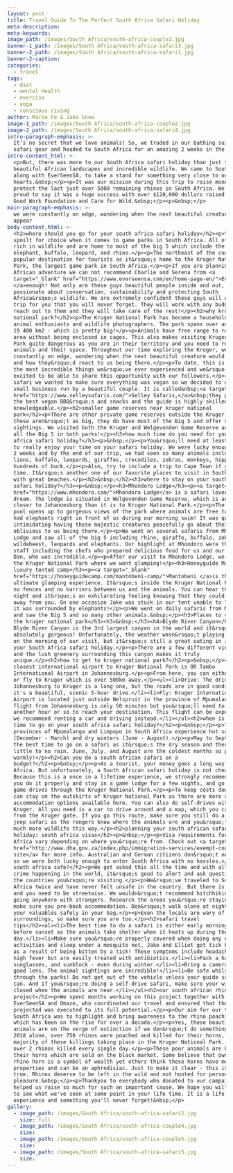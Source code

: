 ```yaml
---
layout: post
title: Travel Guide To The Perfect South Africa Safari Holiday
meta-description:
meta-keywords:
image_path: /images/South Africa/south-africa-couple3.jpg
banner-1_path: /images/South Africa/south-africa-safari3.jpg
banner-2_path: /images/South Africa/south-africa-safari1.jpg
banner-2-caption:
categories:
  - travel
tags:
  - diet
  - mental Health
  - exercise
  - yoga
  - conscious civing
author: Marie Fe & Jake Snow
image-1_path: /images/South Africa/south-africa-couple2.jpg
image-2_path: /images/South Africa/south-africa-safari4.jpg
intro-paragraph-emphasis: >-
  It’s no secret that we love animals! So, we traded in our bathing suits for
  safari gear and headed to South Africa for an amazing 2 weeks in the bush.
intro-content_html: >-
  <p>But, there was more to our South Africa safari holiday than just the
  beautiful African landscapes and incredible wildlife. We came to South Africa,
  along with EverSeenSA, to take a stand for something very close to our
  hearts.&nbsp;</p><p>It was our mission during this trip to raise money to
  protect the last just over 5000 remaining rhinos in South Africa. We are so
  proud to say it was a huge success with over $120,000 dollars raised for The
  Good Work Foundation and Care for Wild.&nbsp;</p><p>&nbsp;</p>
main-paragraph-emphasis: >-
  we were constantly on edge, wondering when the next beautiful creature would
  appear
body-content_html: >-
  <h2>where should you go for your south africa safari holiday</h2><p>You are
  spoilt for choice when it comes to game parks in South Africa. All of them are
  rich in wildlife and are home to most of the big 5 which include the lion,
  elephant, buffalo, leopard, and rhino.</p><p>The northeast of the country is a
  popular destination for tourists as it&rsquo;s home to the Kruger National
  Park, the largest game park in South Africa.</p><p>If you are planning a South
  African adventure we can not recommend Charlie and Serena from <a
  target="_blank" href="https://www.everseensa.com/en/home-page-en/">EverSeenSA
  </a>enough! Not only are these guys beautiful people inside and out, they are
  passionate about conservation, sustainability and protecting South
  Africa&rsquo;s wildlife. We are extremely confident these guys will design a
  trip for you that you will never forget. They will work with any budget. Just
  reach out to them and they will take care of the rest!</p><h2>why kruger
  national park?</h2><p>The Kruger National Park has become a household name for
  animal enthusiasts and wildlife photographers. The park spans over an area of
  19 400 km2 - which is pretty big!</p><p>Animals have free range to roam this
  area without being enclosed in cages. This also makes visiting Kruger National
  Park quite dangerous as you are in their territory and you need to respect the
  animals and their space. Throughout our time exploring the Kruger, we were
  constantly on edge, wondering when the next beautiful creature would appear
  and how they&rsquo;d react to us being there.</p><p>To date, this is one of
  the most incredible things we&rsquo;ve ever experienced and we&rsquo;re so
  excited to be able to share this opportunity with our followers.</p><p>For our
  safari we wanted to make sure everything was vegan so we decided to go with a
  small business run by a beautiful couple. It is called&nbsp;<a target="_blank"
  href="https://www.selleysafaris.com/">Selley Safaris,</a>&nbsp;they provide
  the best vegan BBQ&rsquo;s and snacks and the guide is highly skilled and
  knowledgeable.</p><h2>smaller game reserves near kruger national
  park</h2><p>There are other private game reserves outside the Kruger. Whilst
  these aren&rsquo;t as big, they do have most of the Big 5 and offer some great
  sightings. We visited both the Kruger and Welgevonden Game Reserve and spotted
  all the Big 5 in both parks!</p><h3>how much time do you need for your south
  africa safari holiday?</h3><p>&nbsp;</p><p>You&rsquo;ll need at least 5 days
  to really enjoy your time on your safari holiday. We were lucky enough to have
  2 weeks and by the end of our trip, we had seen so many animals including
  lions, buffalo, leopards, giraffes, crocodiles, zebras, monkeys, hippos and
  hundreds of buck.</p><p>Also, try to include a trip to Cape Town if you have
  time. It&rsquo;s another one of our favorite places to visit in South Africa
  with great beaches.</p><h2>&nbsp;</h2><h3>where to stay on your south africa
  safari holiday?</h3><p>&nbsp;</p><h3>Mhondoro Lodge</h3><p><a target="_blank"
  href="https://www.mhondoro.com/">Mhondoro Lodge</a> is a safari lover&rsquo;s
  dream. The lodge is situated in Welgevonden Game Reserve, which is actually
  closer to Johannesburg than it is to Kruger National Park.</p><p>The beautiful
  pool opens up to gorgeous views of the park where animals are free to roam. We
  had elephants right in front of us during our morning swim! It was quite
  intimidating having these majestic creatures peacefully go about their day,
  oblivious to us being there.</p><p>We went on several safaris from Mhondoro
  Lodge and saw all of the big 5 including rhino, giraffe, buffalo, zebras,
  wildebeest, leopards and elephants. Our highlight at Mhondoro were the amazing
  staff including the chefs who prepared delicious food for us and our guide,
  Dan, who was incredible.</p><p>After our visit to Mhondoro Lodge, we headed to
  the Kruger National Park where we went glamping!</p><h3>Honeyguide Mantobeni
  luxury tented camp</h3><p><a target="_blank"
  href="https://honeyguidecamp.com/mantobeni-camp/">Mantobeni </a>is the
  ultimate glamping experience. It&rsquo;s inside the Kruger National Park with
  no fences and no barriers between us and the animals. You can hear them at
  night and it&rsquo;s an exhilarating feeling knowing that they could be meters
  away from you. On one occasion Jake was stuck in our tent unable to leave as
  it was surrounded by elephants!</p><p>We went on daily safaris from Mantobeni
  and saw the Big 5 and so many other animals.&nbsp;</p><h3>Places to visit near
  the kruger national park</h3><h3>&nbsp;</h3><h4>Blyde River Canyon</h4><p>The
  Blyde River Canyon is the 3rd largest canyon in the world and it&rsquo;s
  absolutely gorgeous! Unfortunately, the weather wasn&rsquo;t playing its part
  on the morning of our visit, but it&rsquo;s still a great outing in include in
  your South Africa safari holiday.</p><p>There are a few different viewpoints
  and the lush greenery surrounding this canyon makes it truly
  unique.</p><h2>how to get to kruger national park?</h2><p>&nbsp;</p><p>The
  closest international airport to Kruger National Park is OR Tambo
  International Airport in Johannesburg.</p><p>From here, you can either drive
  or fly to Kruger which is over 500km away.</p><ul><li>Drive: The drive from
  Johannesburg to Kruger is a long one, but the roads are in good condition and
  it's a beautiful, scenic 5-hour drive.</li><li>Fly: Kruger International
  Airport is located just outside Nelspruit in the province of Mpumalanga. The
  flight from Johannesburg is only 50 minutes but you&rsquo;ll need to drive
  another hour or so to reach your destination. This flight can be expensive so
  we recommend renting a car and driving instead.</li></ul><h2>when is the best
  time to go on your south africa safari holiday?</h2><p>&nbsp;</p><p>The
  provinces of Mpumalanga and Limpopo in South Africa experience hot summers
  (December - March) and dry winters (June - August).</p><p>May to September is
  the best time to go on a safari as it&rsquo;s the dry season and there&rsquo;s
  little to no rain. June, July, and August are the coldest months so pack
  warmly!</p><h2>Can you do a south african safari on a
  budget?</h2><p>&nbsp;</p><p>As a tourist, your money goes a long way in South
  Africa. But unfortunately, a South African safari holiday is not cheap.
  Because this is a once in a lifetime experience, we strongly recommend that
  you do it properly and stay in a game lodge for a few nights, and go on guided
  game drives through the Kruger National Park.</p><p>To keep costs down, you
  can stay on the outskirts of Kruger National Park as there are more affordable
  accommodation options available here. You can also do self-drives within the
  Kruger. All you need is a car to drive around and a map, which you can get
  from the Kruger gate. If you go this route, make sure you still do a proper
  jeep safari as the rangers know where the animals are and you&rsquo;ll see so
  much more wildlife this way.</p><h2>planning your south african safari
  holiday: south africa visas</h2><p>&nbsp;</p><p>Visa requirements for South
  Africa vary depending on where you&rsquo;re from. Check out <a target="_blank"
  href="http://www.dha.gov.za/index.php/immigration-services/exempt-countries">this
  site</a> for more info. Australian and German citizens don&rsquo;t need a visa
  so we were both lucky enough to enter South Africa with no hassles.</p><h2>Is
  south africa safe?</h2><p>We get asked this all the time and with all the
  crime happening in the world, it&rsquo;s good to alert and ask questions about
  the countries you&rsquo;re visiting.</p><p>We&rsquo;ve traveled to South
  Africa twice and have never felt unsafe in the country. But there is crime,
  and you need to be streetwise. We wouldn&rsquo;t recommend hitchhiking or
  going anywhere with strangers. Research the areas you&rsquo;re staying in, and
  make sure you pre-book accommodation. Don&rsquo;t walk alone at night and keep
  your valuables safely in your bag.</p><p>Even the locals are wary of their
  surroundings, so make sure you are too.</p><h2>safari travel
  tips</h2><ul><li>The best time to do a safari is either early morning or
  before sunset as the animals take shelter when it heats up during the
  day.</li><li>Make sure you&rsquo;re properly covered when doing any outdoor
  activities and sleep under a mosquito net. Jake and Elliot got tick bite fever
  as a result of being bitten by a tick! These symptoms include headaches and
  high fever but are easily treated with antibiotics.</li><li>Pack a hat,
  sunglasses, and sunblock - even during winter.</li><li>Bring a camera with a
  good lens. The animal sightings are incredible!</li><li>Be safe whilst driving
  through the parks! Do not get out of the vehicle unless your guide says you
  can. And if you&rsquo;re doing a self-drive safari, make sure your windows are
  closed when the animals are near.</li></ul><h2>our south african rhino
  project</h2><p>We spent months working on this project together with
  EverSeenSA and Omaze, who coordinated our travel and ensured that the
  projected was executed to its full potential.</p><p>Our aim for our trip to
  South Africa was to highlight and bring awareness to the rhino poaching crisis
  which has been on the rise for over a decade.</p><p>Yes, these beautiful
  animals are on the verge of extinction if we don&rsquo;t do something now! In
  2018 alone, over 750 rhinos were poached and killed for their horns, the
  majority of these killings taking place in the Kruger National Park. That's
  over 2 rhinos killed every single day.</p><p>These poor animals are killed for
  their horns which are sold on the black market. Some believe that owning a
  rhino horn is a symbol of wealth yet others think these horns have medicinal
  properties and can be an aphrodisiac. Just to make it clear - this is not
  true. Rhinos deserve to be left in the wild and not hunted for personal
  pleasure.&nbsp;</p><p>Thankyou to everybody who donated to our campaign and
  helped us raise so much for such an important cause. We hope you will all get
  to see what we've seen at some point in your life time. It is a life changing
  experience and something you'll never forget!&nbsp;</p>
gallery:
  - image_path: /images/South Africa/south-africa-safari2.jpg
    size: full
  - image_path: /images/South Africa/south-africa-couple4.jpg
    size:
  - image_path: /images/South Africa/south-africa-couple5.jpg
    size:
  - image_path: /images/South Africa/south-africa-safari5.jpg
    size:
---
```


